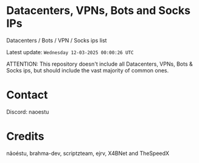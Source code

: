 # Datacenters, VPNs, Bots and Socks IPs
 
Datacenters / Bots / VPN / Socks ips list

Latest update: `Wednesday 12-03-2025 00:00:26 UTC` 

ATTENTION: This repository doesn't include all Datacenters, VPNs, Bots & Socks ips, 
but should include the vast majority of common ones.

# Contact
Discord: naoestu

# Credits
nãoéstu, brahma-dev, scriptzteam, ejrv, X4BNet and TheSpeedX
